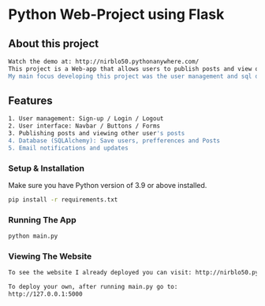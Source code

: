 # Python Web-Project using Flask

##  About this project
```bash
Watch the demo at: http://nirblo50.pythonanywhere.com/
This project is a Web-app that allows users to publish posts and view other user's posts. 
My main focus developing this project was the user management and sql database.
```
##  Features
```bash
1. User management: Sign-up / Login / Logout
2. User interface: Navbar / Buttons / Forms
3. Publishing posts and viewing other user's posts
4. Database (SQLAlchemy): Save users, prefferences and Posts
5. Email notifications and updates
```


### Setup & Installation

Make sure you have Python version of 3.9 or above installed.


```bash
pip install -r requirements.txt
```

### Running The App

```bash
python main.py
```

### Viewing The Website
```bash
To see the website I already deployed you can visit: http://nirblo50.pythonanywhere.com/

To deploy your own, after running main.py go to:
http://127.0.0.1:5000
```
